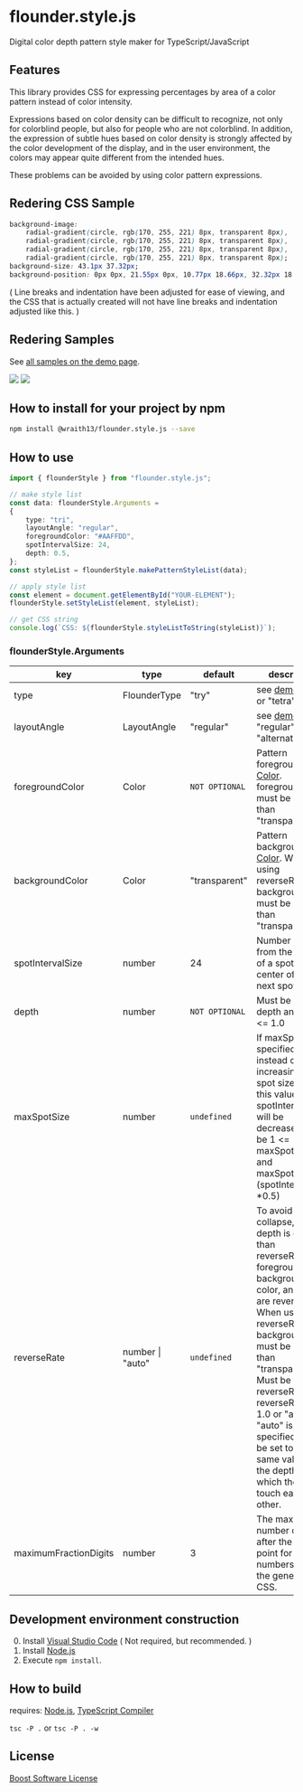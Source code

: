 # flounder.style.js

Digital color depth pattern style maker for TypeScript/JavaScript

## Features

This library provides CSS for expressing percentages by area of ​​a color pattern instead of color intensity.

Expressions based on color density can be difficult to recognize, not only for colorblind people, but also for people who are not colorblind. In addition, the expression of subtle hues based on color density is strongly affected by the color development of the display, and in the user environment, the colors may appear quite different from the intended hues.

These problems can be avoided by using color pattern expressions.

## Redering CSS Sample

```css
background-image:
    radial-gradient(circle, rgb(170, 255, 221) 8px, transparent 8px),
    radial-gradient(circle, rgb(170, 255, 221) 8px, transparent 8px),
    radial-gradient(circle, rgb(170, 255, 221) 8px, transparent 8px),
    radial-gradient(circle, rgb(170, 255, 221) 8px, transparent 8px);
background-size: 43.1px 37.32px;
background-position: 0px 0px, 21.55px 0px, 10.77px 18.66px, 32.32px 18.66px;
```

( Line breaks and indentation have been adjusted for ease of viewing, and the CSS that is actually created will not have line breaks and indentation adjusted like this. )

## Redering Samples

See [all samples on the demo page](https://wraith13.github.io/flounder.style.js/demo.html).

![](./image/sample0.png)
![](./image/sample1.png)

## How to install for your project by npm

```sh
npm install @wraith13/flounder.style.js --save
```

## How to use

```typescript
import { flounderStyle } from "flounder.style.js";

// make style list
const data: flounderStyle.Arguments =
{
    type: "tri",
    layoutAngle: "regular",
    foregroundColor: "#AAFFDD",
    spotIntervalSize: 24,
    depth: 0.5,
};
const styleList = flounderStyle.makePatternStyleList(data);

// apply style list
const element = document.getElementById("YOUR-ELEMENT");
flounderStyle.setStyleList(element, styleList);

// get CSS string
console.log(`CSS: ${flounderStyle.styleListToString(styleList)}`);
```

### flounderStyle.Arguments

|key|type|default|description|
|---|---|---|---|
|type|FlounderType|"try"|see [demo](./demo.html). "try" or "tetra"|
|layoutAngle|LayoutAngle|"regular"|see [demo](./demo.html). "regular" or "alternative"|
|foregroundColor|Color|`NOT OPTIONAL`|Pattern foreground [CSS Color](https://developer.mozilla.org/en-US/docs/Web/CSS/color_value). foregroundColor must be other than "transparent".|
|backgroundColor|Color|"transparent"|Pattern background [CSS Color](https://developer.mozilla.org/en-US/docs/Web/CSS/color_value). When using reverseRate, backgroundColor must be other than "transparent".|
|spotIntervalSize|number|24|Number of pixels from the center of a spot to the center of the next spot.|
|depth|number|`NOT OPTIONAL`|Must be 0.0 <= depth and depth <= 1.0|
|maxSpotSize|number|`undefined`|If maxSpotSize is specified, instead of increasing the spot size beyond this value, spotIntervalSize will be decreased. Must be 1 <= maxSpotSize and maxSpotSize <= (spotIntervalSize *0.5)|
|reverseRate|number \| "auto" |`undefined`|To avoid pixel collapse, when depth is greater than reverseRate, the foreground color, background color, and depth are reversed. When using reverseRate, backgroundColor must be other than "transparent". Must be 0.0 <= reverseRate and reverseRate <= 1.0 or "auto". If "auto" is specified, it will be set to the same value as the depth at which the spots touch each other.|
|maximumFractionDigits|number|3|The maximum number of digits after the decimal point for numbers used in the generated CSS.|

## Development environment construction

0. Install [Visual Studio Code](https://code.visualstudio.com/) ( Not required, but recommended. )
1. Install [Node.js](https://nodejs.org/)
2. Execute `npm install`.

## How to build

requires: [Node.js](https://nodejs.org/), [TypeScript Compiler](https://www.npmjs.com/package/typescript)

`tsc -P .` or `tsc -P . -w`

## License

[Boost Software License](./LICENSE_1_0.txt)
